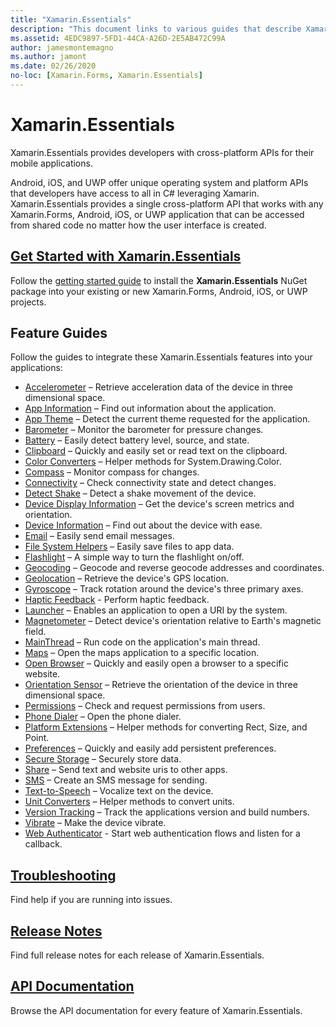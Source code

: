 ```yaml
---
title: "Xamarin.Essentials"
description: "This document links to various guides that describe Xamarin.Essentials, which provides developers with cross-platform APIs for their mobile applications."
ms.assetid: 4EDC9897-5FD1-44CA-A26D-2E5AB472C99A
author: jamesmontemagno
ms.author: jamont
ms.date: 02/26/2020
no-loc: [Xamarin.Forms, Xamarin.Essentials]
---
```


# Xamarin.Essentials

Xamarin.Essentials provides developers with cross-platform APIs for their mobile applications.

Android, iOS, and UWP offer unique operating system and platform APIs that developers have access to all in C# leveraging Xamarin. Xamarin.Essentials provides a single cross-platform API that works with any Xamarin.Forms, Android, iOS, or UWP application that can be accessed from shared code no matter how the user interface is created.

## [Get Started with Xamarin.Essentials](get-started.md?context=xamarin/xamarin-forms)

Follow the [getting started guide](get-started.md) to install the **Xamarin.Essentials** NuGet package into your existing or new Xamarin.Forms, Android, iOS, or UWP projects.

## Feature Guides

Follow the guides to integrate these Xamarin.Essentials features into your applications:

* [Accelerometer](accelerometer.md?context=xamarin/xamarin-forms) – Retrieve acceleration data of the device in three dimensional space.
* [App Information](app-information.md?context=xamarin/xamarin-forms) – Find out information about the application.
* [App Theme](app-theme.md?context=xamarin/xamarin-forms) – Detect the current theme requested for the application.
* [Barometer](barometer.md?context=xamarin/xamarin-forms) – Monitor the barometer for pressure changes.
* [Battery](battery.md?context=xamarin/xamarin-forms) – Easily detect battery level, source, and state.
* [Clipboard](clipboard.md?context=xamarin/xamarin-forms) – Quickly and easily set or read text on the clipboard.
* [Color Converters](color-converters.md?context=xamarin/xamarin-forms) – Helper methods for System.Drawing.Color.
* [Compass](compass.md?context=xamarin/xamarin-forms) – Monitor compass for changes.
* [Connectivity](connectivity.md?context=xamarin/xamarin-forms) – Check connectivity state and detect changes.
* [Detect Shake](detect-shake.md?context=xamarin/xamarin-forms) – Detect a shake movement of the device.
* [Device Display Information](device-display.md?context=xamarin/xamarin-forms) – Get the device's screen metrics and orientation.
* [Device Information](device-information.md?context=xamarin/xamarin-forms) – Find out about the device with ease.
* [Email](email.md?context=xamarin/xamarin-forms) – Easily send email messages.
* [File System Helpers](file-system-helpers.md?context=xamarin/xamarin-forms) – Easily save files to app data.
* [Flashlight](flashlight.md?context=xamarin/xamarin-forms) – A simple way to turn the flashlight on/off.
* [Geocoding](geocoding.md?context=xamarin/xamarin-forms) – Geocode and reverse geocode addresses and coordinates.
* [Geolocation](geolocation.md?context=xamarin/xamarin-forms) – Retrieve the device's GPS location.
* [Gyroscope](gyroscope.md?context=xamarin/xamarin-forms) – Track rotation around the device's three primary axes.
* [Haptic Feedback](haptic-feedback.md?context=xamarin/xamarin-forms) - Perform haptic feedback.
* [Launcher](launcher.md?context=xamarin/xamarin-forms) – Enables an application to open a URI by the system.
* [Magnetometer](magnetometer.md?context=xamarin/xamarin-forms) – Detect device's orientation relative to Earth's magnetic field.
* [MainThread](main-thread.md?content=xamarin/xamarin-forms) – Run code on the application's main thread.
* [Maps](maps.md?content=xamarin/xamarin-forms) – Open the maps application to a specific location.
* [Open Browser](open-browser.md?context=xamarin/xamarin-forms) – Quickly and easily open a browser to a specific website.
* [Orientation Sensor](orientation-sensor.md?context=xamarin/xamarin-forms) – Retrieve the orientation of the device in three dimensional space.
* [Permissions](permissions.md?context=xamarin/xamarin-forms) – Check and request permissions from users.
* [Phone Dialer](phone-dialer.md?context=xamarin/xamarin-forms) – Open the phone dialer.
* [Platform Extensions](platform-extensions.md?context=xamarin/xamarin-forms) – Helper methods for converting Rect, Size, and Point.
* [Preferences](preferences.md?context=xamarin/xamarin-forms) – Quickly and easily add persistent preferences.
* [Secure Storage](secure-storage.md?context=xamarin/xamarin-forms) – Securely store data.
* [Share](share.md?context=xamarin/xamarin-forms) – Send text and website uris to other apps.
* [SMS](sms.md?context=xamarin/xamarin-forms) – Create an SMS message for sending.
* [Text-to-Speech](text-to-speech.md?context=xamarin/xamarin-forms) – Vocalize text on the device.
* [Unit Converters](unit-converters.md?context=xamarin/xamarin-forms) – Helper methods to convert units.
* [Version Tracking](version-tracking.md?context=xamarin/xamarin-forms) – Track the applications version and build numbers.
* [Vibrate](vibrate.md?context=xamarin/xamarin-forms) – Make the device vibrate.
* [Web Authenticator](web-authenticator.md?context=xamarin/xamarin-forms) - Start web authentication flows and listen for a callback.

## [Troubleshooting](troubleshooting.md?context=xamarin/xamarin-forms)

Find help if you are running into issues.

## [Release Notes](https://docs.microsoft.com/xamarin/essentials/release-notes/)

Find full release notes for each release of Xamarin.Essentials.

## [API Documentation](xref:Xamarin.Essentials)

Browse the API documentation for every feature of Xamarin.Essentials.
